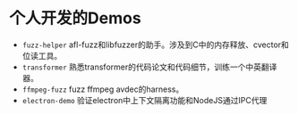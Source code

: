 # 个人开发的Demos

- `fuzz-helper` afl-fuzz和libfuzzer的助手。涉及到C中的内存释放、cvector和位读工具。
- `transformer` 熟悉transformer的代码论文和代码细节，训练一个中英翻译器。
- `ffmpeg-fuzz` fuzz ffmpeg avdec的harness。 
- `electron-demo` 验证electron中上下文隔离功能和NodeJS通过IPC代理






   